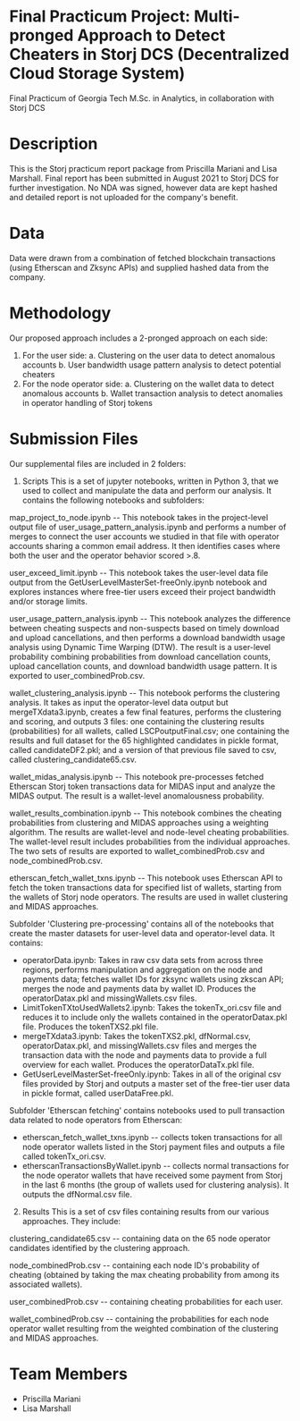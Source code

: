# Final Practicum Project: Multi-pronged Approach to Detect Cheaters in Storj DCS (Decentralized Cloud Storage System)
Final Practicum of Georgia Tech M.Sc. in Analytics, in collaboration with Storj DCS

# Description

This is the Storj practicum report package from Priscilla Mariani and Lisa Marshall.
Final report has been submitted in August 2021 to Storj DCS for further investigation.
No NDA was signed, however data are kept hashed and detailed report is not uploaded for the company's benefit.

# Data
Data were drawn from a combination of fetched blockchain transactions (using Etherscan and Zksync APIs) and supplied hashed data from the company.

# Methodology

Our proposed approach includes a 2-pronged approach on each side:
1. For the user side:
  a. Clustering on the user data to detect anomalous accounts
  b. User bandwidth usage pattern analysis to detect potential cheaters
2. For the node operator side:
  a. Clustering on the wallet data to detect anomalous accounts
  b. Wallet transaction analysis to detect anomalies in operator handling of Storj tokens

# Submission Files

Our supplemental files are included in 2 folders:

1. Scripts 
This is a set of jupyter notebooks, written in Python 3, that we used to collect and manipulate the data and perform our analysis.
It contains the following notebooks and subfolders:

map_project_to_node.ipynb -- This notebook takes in the project-level output file of user_usage_pattern_analysis.ipynb and performs a number of merges
to connect the user accounts we studied in that file with operator accounts sharing a common email address. It then identifies cases where both the user
and the operator behavior scored >.8.

user_exceed_limit.ipynb -- This notebook takes the user-level data file output from the GetUserLevelMasterSet-freeOnly.ipynb notebook and explores instances
where free-tier users exceed their project bandwidth and/or storage limits.

user_usage_pattern_analysis.ipynb -- This notebook analyzes the difference between cheating suspects and non-suspects based on timely download and upload 
cancellations, and then performs a download bandwidth usage analysis using Dynamic Time Warping (DTW). The result is a user-level probability combining 
probabilities from download cancellation counts, upload cancellation counts, and download bandwidth usage pattern. It is exported to user_combinedProb.csv.

wallet_clustering_analysis.ipynb -- This notebook performs the clustering analysis. It takes as input the operator-level data output but mergeTXdata3.ipynb,
creates a few final features, performs the clustering and scoring, and outputs 3 files: one containing the clustering results (probabilities) for all
wallets, called LSCPoutputFinal.csv; one containing the results and full dataset for the 65 highlighted candidates in pickle format, called candidateDF2.pkl;
and a version of that previous file saved to csv, called clustering_candidate65.csv.

wallet_midas_analysis.ipynb -- This notebook pre-processes fetched Etherscan Storj token transactions data for MIDAS input and analyze the MIDAS output. 
The result is a wallet-level anomalousness probability.

wallet_results_combination.ipynb -- This notebook combines the cheating probabilities from clustering and MIDAS approaches using a weighting algorithm. 
The results are wallet-level and node-level cheating probabilities. The wallet-level result includes probabilities from the individual approaches. The two 
sets of results are exported to wallet_combinedProb.csv and node_combinedProb.csv.

etherscan_fetch_wallet_txns.ipynb -- This notebook uses Etherscan API to fetch the token transactions data for specified list of wallets, starting from the
wallets of Storj node operators. The results are used in wallet clustering and MIDAS approaches.

Subfolder 'Clustering pre-processing' contains all of the notebooks that create the master datasets for user-level data and operator-level data. It contains:
*  operatorData.ipynb: Takes in raw csv data sets from across three regions, performs manipulation and aggregation on the node and payments data; 
fetches wallet IDs for zksync wallets using zkscan API; merges the node and payments data by wallet ID. Produces the operatorDatax.pkl and missingWallets.csv files.
*  LimitTokenTXtoUsedWallets2.ipynb: Takes the tokenTx_ori.csv file and reduces it to include only the wallets contained in the operatorDatax.pkl file. 
Produces the tokenTXS2.pkl file.
* mergeTXdata3.ipynb: Takes the tokenTXS2.pkl, dfNormal.csv, operatorDatax.pkl, and missingWallets.csv files and merges the transaction data with the node and 
payments data to provide a full overview for each wallet. Produces the operatorDataTx.pkl file.
* GetUserLevelMasterSet-freeOnly.ipynb: Takes in all of the original csv files provided by Storj and outputs a master set of the free-tier user data in pickle 
format, called userDataFree.pkl.

Subfolder 'Etherscan fetching' contains notebooks used to pull transaction data related to node operators from Etherscan:
* etherscan_fetch_wallet_txns.ipynb -- collects token transactions for all node operator wallets listed in the Storj payment files and outputs a file called
tokenTx_ori.csv.
* etherscanTransactionsByWallet.ipynb -- collects normal transactions for the node operator wallets that have received some payment from Storj in the last 6
months (the group of wallets used for clustering analysis). It outputs the dfNormal.csv file.

2. Results
This is a set of csv files containing results from our various approaches. They include:

clustering_candidate65.csv -- containing data on the 65 node operator candidates identified by the clustering approach.

node_combinedProb.csv -- containing each node ID's probability of cheating (obtained by taking the max cheating probability from among its associated wallets).

user_combinedProb.csv -- containing cheating probabilities for each user.

wallet_combinedProb.csv -- containing the probabilities for each node operator wallet resulting from the weighted combination of the clustering and MIDAS approaches.

# Team Members
- Priscilla Mariani
- Lisa Marshall

